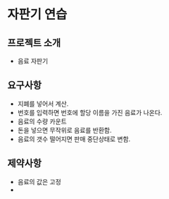 # 자판기 연습

## 프로젝트 소개
- 음료 자판기

## 요구사항
- 지폐를 넣어서 계산.
- 번호를 입력하면 번호에 할당 이름을 가진 음료가 나온다.
- 음료의 수량 카운트
- 돈을 넣으면 무작위로 음료를 반환함.
- 음료의 갯수 떨어지면 판매 중단상태로 변함.
## 제약사항
- 음료의 값은 고정
- 
